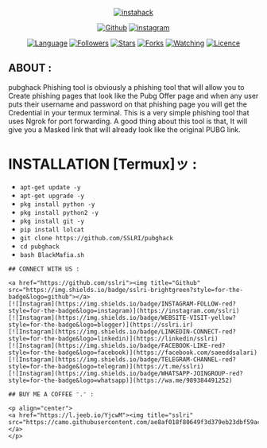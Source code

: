 <p align="center">
<a href="https://instagram.com/sslri"><img title="instahack" src="https://s17.picofile.com/file/8427244250/Screenshot_2021_03_07_Text_to_ASCII_Art_Generator_TAAG_.png"></a>
</p>
<p align="center">
<a href="https://github.com/SSLRI"><img title="Github" src="https://img.shields.io/badge/sslri-brightgreen?style=for-the-badge&logo=github"></a>
<a href="https://instagram.com/sslri"><img title="instagram" src="https://img.shields.io/badge/instagram-yousec Hackers-red?style=for-the-badge&logo=instagram"></a>
</p>
<p align="center">
<a href="https://github.com/sslri"><img title="Language" src="https://img.shields.io/badge/Made%20with-Bash-1f425f.svg?v=103"></a>
<a href="https://github.com/sslri"><img title="Followers" src="https://img.shields.io/github/followers/evildevill?color=blue&style=flat-square"></a>
<a href="https://github.com/sslri"><img title="Stars" src="https://img.shields.io/github/stars/evildevill/instahack?color=red&style=flat-square"></a>
<a href="https://github.com/sslri"><img title="Forks" src="https://img.shields.io/github/forks/evildevill/instahack?color=red&style=flat-square"></a>
<a href="https://github.com/sslri"><img title="Watching" src="https://img.shields.io/github/watchers/evildevill/instahack?label=Watchers&color=blue&style=flat-square"></a>
<a href="https://github.com/sslri"><img title="Licence" src="https://img.shields.io/badge/License-MIT-blue.svg"></a>
</p>

## ABOUT :

pubghack Phishing tool is obviously a phishing tool that will allow you to Create phishing pages that look like the Pubg Offer page and when any user puts their username and password on that phishing page you will get the Credential in your termux terminal. This is a very simple phishing tool that uses Ngrok for port forwarding. A good thing about this tool is that, It will give you a Masked link that will already look like the original PUBG link.

# INSTALLATION [Termux]ッ :

* `apt-get update -y`
* `apt-get upgrade -y`
* `pkg install python -y`
* `pkg install python2 -y`
* `pkg install git -y`
* `pip install lolcat`
* `git clone https://github.com/SSLRI/pubghack`
* `cd pubghack`
* `bash BlackMafia.sh`
```
## CONNECT WITH US :

<a href="https://github.com/sslri"><img title="Github" src="https://img.shields.io/badge/sslri-brightgreen?style=for-the-badge&logo=github"></a>
[![Instagram](https://img.shields.io/badge/INSTAGRAM-FOLLOW-red?style=for-the-badge&logo=instagram)](https://instagram.com/sslri)
[![Instagram](https://img.shields.io/badge/WEBSITE-VISIT-yellow?style=for-the-badge&logo=blogger)](https://sslri.ir)
[![Instagram](https://img.shields.io/badge/LINKEDIN-CONNECT-red?style=for-the-badge&logo=linkedin)](https://linkedin/sslri)
[![Instagram](https://img.shields.io/badge/FACEBOOK-LIKE-red?style=for-the-badge&logo=facebook)](https://facebook.com/saeeddsalari)
[![Instagram](https://img.shields.io/badge/TELEGRAM-CHANNEL-red?style=for-the-badge&logo=telegram)](https://t.me/sslri)
[![Instagram](https://img.shields.io/badge/WHATSAPP-JOINGROUP-red?style=for-the-badge&logo=whatsapp)](https://wa.me/989384491252)

## BUY ME A COFFEE ᵔ.ᵔ :

<p align="center">
<a href="https://l.jeeb.io/YjcwM"><img title="sslri" src="https://camo.githubusercontent.com/ae8af018f80649f3d379eb23dbf59acceaffa24e/68747470733a2f2f6c69626572617061792e636f6d2f6173736574732f776964676574732f646f6e6174652e737667"></a>
</p>



